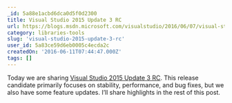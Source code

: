```yaml
---
_id: 5a88e1acbd6dca0d5f0d2300
title: Visual Studio 2015 Update 3 RC
url: https://blogs.msdn.microsoft.com/visualstudio/2016/06/07/visual-studio-2015-update-3-rc/
category: libraries-tools
slug: 'visual-studio-2015-update-3-rc'
user_id: 5a83ce59d6eb0005c4ecda2c
createdOn: '2016-06-11T07:44:47.000Z'
tags: []
---
```


Today we are sharing <span style="text-decoration: underline"><a href="https://www.visualstudio.com/downloads/visual-studio-prerelease-downloads">Visual Studio 2015 Update 3 RC</a></span>. This release candidate primarily focuses on stability, performance, and bug fixes, but we also have some feature updates. I’ll share highlights in the rest of this post.
